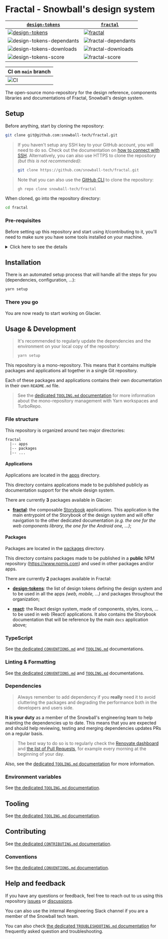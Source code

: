 # Fractal - Snowball's design system

| [`design-tokens`](./packages/design-tokens)                                                                                               | [`fractal`](./packages/fractal)                                                                                         |
| ----------------------------------------------------------------------------------------------------------------------------------------- | ----------------------------------------------------------------------------------------------------------------------- |
| [![design-tokens](https://img.shields.io/npm/v/@snowball-tech/design-tokens)](https://www.npmjs.com/package/@snowball-tech/design-tokens) | [![fractal](https://img.shields.io/npm/v/@snowball-tech/fractal)](https://www.npmjs.com/package/@snowball-tech/fractal) |
| ![design-tokens-dependants](https://img.shields.io/librariesio/dependents/npm/@snowball-tech/design-tokens)                               | ![fractal-dependants](https://img.shields.io/librariesio/dependents/npm/@snowball-tech/fractal)                         |
| ![design-tokens-downloads](https://img.shields.io/npm/dt/@snowball-tech/design-tokens)                                                    | ![fractal-downloads](https://img.shields.io/npm/dt/@snowball-tech/fractal)                                              |
| ![design-tokens-score](https://img.shields.io/npms-io/final-score/@snowball-tech/design-tokens)                                           | ![fractal-score](https://img.shields.io/npms-io/final-score/@snowball-tech/fractal)                                     |

| CI on `main` branch                                                                                       |
| --------------------------------------------------------------------------------------------------------- |
| ![CI](https://github.com/snowball-tech/fractal/actions/workflows/ci.yml/badge.svg?branch=main&event=push) |

The open-source mono-repository for the design reference, components libraries
and documentations of Fractal, Snowball's design system.

## Setup

Before anything, start by cloning the repository:

```bash
git clone git@github.com:snowball-tech/fractal.git
```

> If you haven't setup any SSH key to your GitHub account, you will need to do
> so. Check out the documentation on
> [how to connect with SSH](https://docs.github.com/en/authentication/connecting-to-github-with-ssh).
> Alternatively, you can also use HTTPS to clone the repository _(but this is
> not recommended)_:
>
> ```bash
> git clone https://github.com/snowball-tech/fractal.git
> ```

> Note that you can also use the [GitHub CLI](https://cli.github.com/) to clone
> the repository:
>
> ```bash
> gh repo clone snowball-tech/fractal
> ```

When cloned, go into the repository directory:

```bash
cd fractal
```

### Pre-requisites

Before setting up this repository and start using it/contributing to it, you'll
need to make sure you have some tools installed on your machine.

<details>
  <summary>Click here to see the details</summary>

### **MacOS only**

<details>
<summary>Click for more information</summary>

If you are on MacOS, you will need some extra things to make the steps below
easier.

1. **Homebrew**

First of all, you will need [HomeBrew](https://brew.sh/):

```bash
/bin/bash -c "$(curl -fsSL https://raw.githubusercontent.com/Homebrew/install/HEAD/install.sh)"
```

> You can always check the [official documentation](https://brew.sh) if you have
> any question or issue

4. **Shell**

You are probably using Zsh as your default shell.

Some steps below are updating the `.zshrc` file in your home directory.
So we have to make sure this file exists:

```bash
touch ~/.zshrc
```

If you are using Bash as your default shell, run:

```bash
touch ~/.bash_profile
```

> These commands may give you an error if the files already existed.
> You can ignore it.

</details>

### **NodeJS**

To be able to work with this repository, you will have to have a working version
of NodeJS.

You can simply install the latest version of the 18.x LTS branch.

To do so, it's recommended to use a Node Version Manager like
[NVM](https://github.com/nvm-sh/nvm) or [N](https://github.com/tj/n)

#### **NVM**

```bash
curl -o- https://raw.githubusercontent.com/nvm-sh/nvm/v0.39.3/install.sh | bash
```

> Note that you may check on the
> [official installation documentation](https://github.com/nvm-sh/nvm#install--update-script)
> if a newer version is available.

> You can always check the
> [official documentation](https://github.com/nvm-sh/nvm#node-version-manager---)
> if you have any question or issue

Then restart your terminal _(on MacOS you have to completely quit the Terminal
application before restarting it)_.

Then you can make NVM automatically select the appropriate NodeJS version for
the repository:

```bash
nvm use
```

#### **N**

```bash
curl -L https://bit.ly/n-install | bash
```

Then restart your terminal _(on MacOS you have to completely quit the Terminal
application before restarting it)_.

> Alternatively, on MacOS you can also run:
>
> ```bash
> brew install n
> ```
>
> And then restart your terminal by completely quitting the Terminal application
> and restarting it.

> You can always check the
> [official installation documentation](https://github.com/mklement0/n-install#n-install-mdash-introduction)
> and the [official documentation](https://github.com/tj/n#n--interactively-manage-your-nodejs-versions)
> if you have any question or issue

Then you can make N automatically select the appropriate NodeJS version for
the repository:

```bash
n auto
```

### **Yarn**

This mono-repository is base on Yarn Workspaces.
So you'll have to have [Yarn](https://yarnpkg.com/) on its 3.x.x version.

When having NodeJS installed, simply run:

```bash
corepack enable
corepack prepare yarn@stable --activate
```

> You can always check the
> [official installation documentation](https://yarnpkg.com/getting-started/install)
> if you have any question or issue

Then make sure you have the latest 3.x.x version installed:

```bash
yarn --version
```

This should output a 3.x.x version _(e.g. "3.6.0")_.

</details>

## Installation

There is an automated setup process that will handle all the steps for you
(dependencies, configuration, ...):

```bash
yarn setup
```

### There you go

You are now ready to start working on Glacier.

## Usage & Development

> It's recommended to regularly update the dependencies and the environment on
> your local copy of the repository:
>
> ```bash
> yarn setup
> ```

This repository is a mono-repository. This means that it contains multiple
packages and applications all together in a single Git repository.

Each of these packages and applications contains their own documentation in
their own `README.md` file.

> See the [dedicated `TOOLING.md` documentation](./docs/TOOLING.md) for more
> information about the mono-repository management with Yarn workspaces and
> TurboRepo.

### File structure

This repository is organized around two major directories:

```text
fractal
  |-- apps
  |-- packages
  |-- ...
```

#### Applications

Applications are located in the [apps](./apps) directory.

This directory contains applications made to be published publicly as
documentation support for the whole design system.

There are currently **3** packages available in Glacier:

- **[fractal](./apps/docs)**: the composable
  [Storybook](https://storybook.js.org/) applications.
  This application is the main entrypoint of the Storybook of the design system
  and will offer navigation to the other dedicated documentation _(e.g. the one
  for the web components library, the one for the Android one, ...)_;

#### Packages

Packages are located in the [packages](./packages) directory.

This directory contains packages made to be published in a **public** NPM
repository (<https://www.npmjs.com>) and used in other packages and/or apps.

There are currently **2** packages available in Fractal:

- **[design-tokens](./packages/design-tokens)**: the list of design tokens
  defining the design system and to be used in all the apps _(web, mobile, ...)_
  and packages throughout the organization;

- **[react](./packages/react)**: the React design system, made of components,
  styles, icons, ... to be used in web (React) applications.
  It also contains the Storybook documentation that will be reference by the
  main `docs` application above;

### TypeScript

See [the dedicated `CONVENTIONS.md`](./docs/CONVENTIONS.md) and
[`TOOLING.md`](./docs/TOOLING.md) documentations.

### Linting & Formatting

See [the dedicated `CONVENTIONS.md`](./docs/CONVENTIONS.md) and
[`TOOLING.md`](./docs/TOOLING.md) documentations.

### Dependencies

> Always remember to add dependency if you **really** need it to avoid
> cluttering the packages and degrading the performance both in the developers
> and users side.

**It is your duty** as a member of the Snowball's engineering team to help
mainting the dependencies up to date. This means that you are expected and
should help reviewing, testing and merging dependencies updates PRs on a regular
basis.

> The best way to do so is to regularly check the
> [Renovate dashboard](https://github.com/snowball-tech/fractal/issues/1) and
> [the list of Pull Requests](https://github.com/snowball-tech/fractal/pulls?q=is%3Apr+is%3Aopen+sort%3Aupdated-desc+label%3Adev-deps%2Cdeps),
> for example every morning at the beginning of your day.

Also, see the [dedicated `TOOLING.md` documentation](./docs/TOOLING.md) for more
information.

### Environment variables

See [the dedicated `TOOLING.md` documentation](./docs/TOOLING.md).

## Tooling

See [the dedicated `TOOLING.md` documentation](./docs/TOOLING.md).

## Contributing

See [the dedicated `CONTRIBUTING.md` documentation](./CONTRIBUTING.md).

### Conventions

See [the dedicated `CONVENTIONS.md` documentation](./docs/CONVENTIONS.md).

## Help and feedback

If you have any questions or feedback, feel free to reach out to us using this
repository [issues](https://github.com/snowball-tech/fractal/issues) or [discussions](https://github.com/snowball-tech/fractal/discussions).

You can also use the internal #engineering Slack channel if you are a member of
the Snowball tech team.

You can also check
[the dedicated `TROUBLESHOOTING.md` documentation](./docs/TROUBLESHOOTING.md)
for frequently asked question and troubleshooting.
